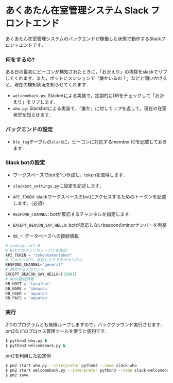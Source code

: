 あくあたん在室管理システム Slack フロントエンド
===============================================

あくあたん在室管理システムのバックエンドが稼働した状態で動作するSlackフロントエンドです．

### 何をするの?

ある日の最初にビーコンが検知されたときに，「おかえり」の挨拶をslackでリプしてくれます．また，ボットにメンションで「誰かいるの？」などと問いかけると，現在の検知状況を知らせてくれます．

* `welcomeback.py`: Slackerによる実装で，定期的にDBをチェックして「おかえり」をリプします．
* `who.py`: Slackbotによる実装で，「誰か」に対してリプを返して，現在の在室状況を知らせます．

### バックエンドの設定

* `ble_tag`テーブルの`slack`に，ビーコンに対応するmember IDを記載しておきます．

### Slack botの設定

* ワークスペースでbotを1つ作成し，tokenを取得します．
* `slackbot_settings.py`に設定を記述します．

* `API_TOKEN`: slackワークスペースのbotにアクセスするためのトークンを記述します．（必須）
* `RESPOND_CHANNEL`: botが反応するチャンネルを指定します．
* `EXCEPT_BEACON_SAY_HELLO`: botが反応しないbeaconのminorナンバーを列挙
* `DB_*`: データベースへの接続情報

```python
# coding: utf-8
# botアカウントのトークンを指定
API_TOKEN = "tokentokentoken"
# しゃべったり，反応したりするチャンネル
RESPOND_CHANNEL="general"
# 除外するアカウント
EXCEPT_BEACON_SAY_HELLO=[15001]
# DBの接続情報
DB_HOST = 'localhot'
DB_NAME = 'ibeacon'
DB_USER = 'aquatan'
DB_PASS = 'aquatan'
```

### 実行

2つのプログラムとも無限ループしますので，バックグラウンド実行させます．pm2などのプロセス管理ツールを使うと便利です．

```sh
$ python3 who.py &
$ python3 welcomeback.py &
```

pm2を利用した設定例
```sh
$ pm2 start who.py --interpretor python3 --name slack-who
$ pm2 start welcomeback.py --interpretor python3 --name slack-welcomeback
$ pm2 save
```
